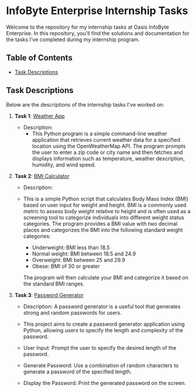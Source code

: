 # InfoByte Enterprise Internship Tasks

Welcome to the repository for my internship tasks at Oasis InfoByte Enterprise. In this repository, you'll find the solutions and documentation for the tasks I've completed during my internship program.

## Table of Contents

- [Task Descriptions](#task-descriptions)

## Task Descriptions

Below are the descriptions of the internship tasks I've worked on:

1. **Task 1**: [Weather App](https://github.com/ShieldedDev/InfoByte/blob/main/weather_app.py)
   - Description:
      - This Python program is a simple command-line weather application that retrieves current weather data for a specified location using the OpenWeatherMap API. The program prompts the user to enter a zip code or city name and then fetches and displays information such as temperature, weather description, humidity, and wind speed.
   
2. **Task 2**: [BMI Calculator](https://github.com/ShieldedDev/InfoByte/blob/main/bmi_calculator.py)
   - Description:
   - This is a simple Python script that calculates Body Mass Index (BMI) based on user input for weight and height. BMI is a commonly used metric to assess body weight relative to height and is often used as a screening tool to categorize individuals into different weight status categories. The program provides a BMI value with two decimal places and categorizes the BMI into the following standard weight categories:
      
      - Underweight: BMI less than 18.5
      - Normal weight: BMI between 18.5 and 24.9
      - Overweight: BMI between 25 and 29.9
      - Obese: BMI of 30 or greater
   
      The program will then calculate your BMI and categorize it based on the standard BMI ranges.

3. **Task 3**: [Password Generator](https://github.com/ShieldedDev/InfoByte/blob/main/Password_Generator.py)
   - Description: A password generator is a useful tool that generates strong and random passwords for users.

   - This project aims to create a password generator application using Python, allowing users to specify the length and complexity of the password.
   - User Input: Prompt the user to specify the desired length of the password.
   - Generate Password: Use a combination of random characters to generate a password of the specified length.
   - Display the Password: Print the generated password on the screen.

